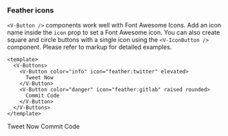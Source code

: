 ### Feather icons

`<V-Button />` components work well with Font Awesome Icons.
Add an icon name inside the `icon` prop to set a Font Awesome icon.
You can also create square and circle buttons with a single icon
using the `<V-IconButton />` component.
Please refer to markup for detailed examples.

<!--code-->

```vue
<template>
  <V-Buttons>
    <V-Button color="info" icon="feather:twitter" elevated>
      Tweet Now
    </V-Button>
    <V-Button color="danger" icon="feather:gitlab" raised rounded>
      Commit Code
    </V-Button>
  </V-Buttons>
</template>
```

<!--/code-->

<!--example-->

<V-Buttons>
  <V-Button color="info" icon="feather:twitter" elevated>
      Tweet Now
  </V-Button>
  <V-Button color="danger" icon="feather:gitlab" raised rounded>
      Commit Code
  </V-Button>
</V-Buttons>

<!--/example-->
